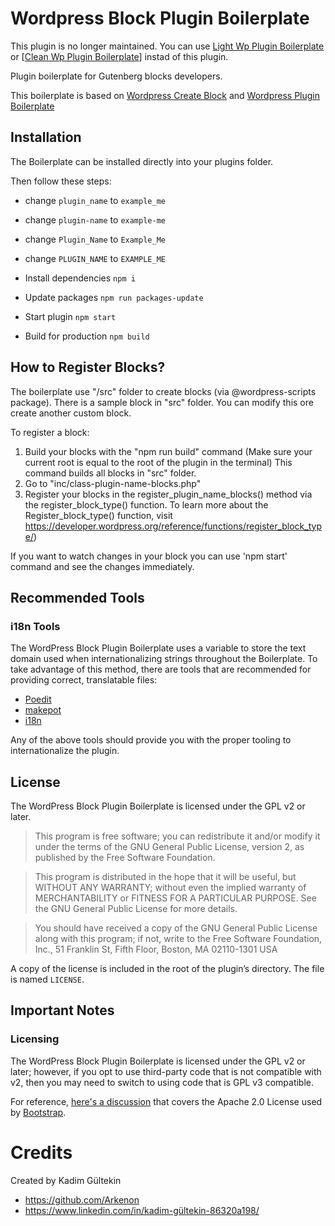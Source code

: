 # Wordpress Block Plugin Boilerplate

This plugin is no longer maintained. You can use [Light Wp Plugin Boilerplate](https://github.com/Arkenon/light-wp-plugin-boilerplate) or [[Clean Wp Plugin Boilerplate](https://github.com/Arkenon/clean-wp-plugin-boilerplate)] instad of this plugin.


Plugin boilerplate for Gutenberg blocks developers.

This boilerplate is based on [Wordpress Create Block](https://developer.wordpress.org/block-editor/reference-guides/packages/packages-create-block/)  and [Wordpress Plugin Boilerplate](https://github.com/DevinVinson/WordPress-Plugin-Boilerplate)

## Installation

The Boilerplate can be installed directly into your plugins folder.

Then follow these steps:

* change `plugin_name` to `example_me`
* change `plugin-name` to `example-me`
* change `Plugin_Name` to `Example_Me`
* change `PLUGIN_NAME` to `EXAMPLE_ME`


* Install dependencies `npm i`


* Update packages `npm run packages-update`


* Start plugin `npm start`


* Build for production `npm build`

## How to Register Blocks?

The boilerplate use "/src" folder to create blocks (via @wordpress-scripts package). There is a sample block in "src" folder. You can modify this ore create another custom block.

To register a block:
1) Build your blocks with the "npm run build" command (Make sure your current root is equal to the root of the plugin in the terminal) This command builds all blocks in "src" folder.
2) Go to "inc/class-plugin-name-blocks.php"
3) Register your blocks in the register_plugin_name_blocks() method via the register_block_type() function. To learn more about the Register_block_type() function, visit https://developer.wordpress.org/reference/functions/register_block_type/)

If you want to watch changes in your block you can use 'npm start' command and see the changes immediately.

## Recommended Tools

### i18n Tools

The WordPress Block Plugin Boilerplate uses a variable to store the text domain used when internationalizing strings throughout the Boilerplate. To take advantage of this method, there are tools that are recommended for providing correct, translatable files:

* [Poedit](http://www.poedit.net/)
* [makepot](http://i18n.svn.wordpress.org/tools/trunk/)
* [i18n](https://github.com/grappler/i18n)

Any of the above tools should provide you with the proper tooling to internationalize the plugin.

## License

The WordPress Block Plugin Boilerplate is licensed under the GPL v2 or later.

> This program is free software; you can redistribute it and/or modify it under the terms of the GNU General Public License, version 2, as published by the Free Software Foundation.

> This program is distributed in the hope that it will be useful, but WITHOUT ANY WARRANTY; without even the implied warranty of MERCHANTABILITY or FITNESS FOR A PARTICULAR PURPOSE. See the GNU General Public License for more details.

> You should have received a copy of the GNU General Public License along with this program; if not, write to the Free Software Foundation, Inc., 51 Franklin St, Fifth Floor, Boston, MA 02110-1301 USA

A copy of the license is included in the root of the plugin’s directory. The file is named `LICENSE`.

## Important Notes

### Licensing

The WordPress Block Plugin Boilerplate is licensed under the GPL v2 or later; however, if you opt to use third-party code that is not compatible with v2, then you may need to switch to using code that is GPL v3 compatible.

For reference, [here's a discussion](http://make.wordpress.org/themes/2013/03/04/licensing-note-apache-and-gpl/) that covers the Apache 2.0 License used by [Bootstrap](http://twitter.github.io/bootstrap/).

# Credits

Created by Kadim Gültekin

* https://github.com/Arkenon
* https://www.linkedin.com/in/kadim-gültekin-86320a198/


